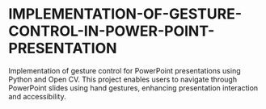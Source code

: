# IMPLEMENTATION-OF-GESTURE-CONTROL-IN-POWER-POINT-PRESENTATION
Implementation of gesture control for PowerPoint presentations using Python and Open CV. This project enables users to navigate through PowerPoint slides using hand gestures, enhancing presentation interaction and accessibility.
